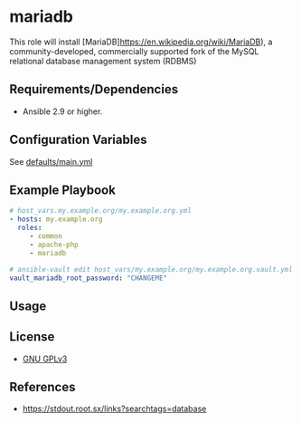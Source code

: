 mariadb
====

This role will install [MariaDB]https://en.wikipedia.org/wiki/MariaDB), a community-developed, commercially supported fork of the MySQL relational database management system (RDBMS)

Requirements/Dependencies
------------

- Ansible 2.9 or higher.


Configuration Variables
-----------------------

See [defaults/main.yml](defaults/main.yml)

Example Playbook
----------------

```yaml
# host_vars.my.example.org/my.example.org.yml
- hosts: my.example.org
  roles:
     - common
     - apache-php
     - mariadb

# ansible-vault edit host_vars/my.example.org/my.example.org.vault.yml
vault_mariadb_root_password: "CHANGEME"
```

Usage
-----


License
-------

- [GNU GPLv3](../../LICENSE)


References
-----------------

- https://stdout.root.sx/links?searchtags=database
